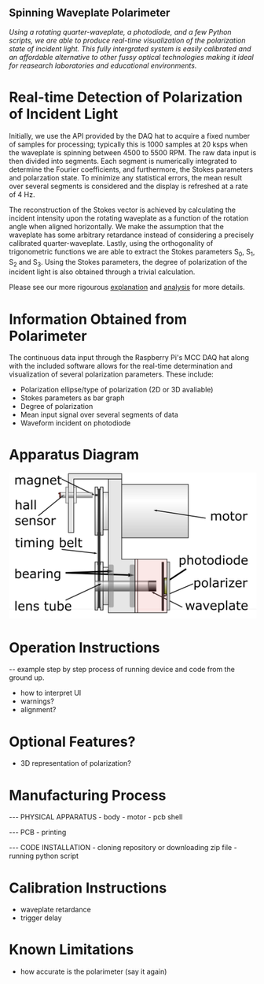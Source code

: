 ## Spinning Waveplate Polarimeter

*Using a rotating quarter-waveplate, a photodiode, and a few Python scripts, we are able to produce real-time visualization of the polarization state of incident light. This fully intergrated system is easily calibrated and an affordable alternative to other fussy optical technologies making it ideal for reasearch laboratories and educational environments.*

# Real-time Detection of Polarization of Incident Light

Initially, we use the API provided by the DAQ hat to acquire a fixed number of samples for processing; typically this is 1000 samples at 20 ksps when the waveplate is spinning between 4500 to 5500 RPM. The raw data input is then divided into segments. Each segment is numerically integrated to determine the Fourier coefficients, and furthermore, the Stokes parameters and polarzation state. To minimize any statistical errors, the mean result over several segments is considered and the display is refreshed at a rate of 4 Hz.

The reconstruction of the Stokes vector is achieved by calculating the incident intensity upon the rotating waveplate as a function of the rotation angle when aligned horizontally. We make the assumption that the waveplate has some arbitrary retardance instead of considering a precisely calibrated quarter-waveplate. Lastly, using the orthogonality of trigonometric functions we are able to extract the Stokes parameters S<sub>0</sub>, S<sub>1</sub>, S<sub>2</sub> and S<sub>3</sub>. Using the Stokes parameters, the degree of polarization of the incident light is also obtained through a trivial calculation.

Please see our more rigourous [explanation](https://arxiv.org/pdf/2102.06114.pdf) and [analysis](https://github.com/UVicAMOlab/swp-polarimeter/blob/main/docs/analysis/polarimeter_analysis.pdf) for more details.

# Information Obtained from Polarimeter

The continuous data input through the Raspberry Pi's MCC DAQ hat along with the included software allows for the real-time determination and visualization of several polarization parameters. These include:

- Polarization ellipse/type of polarization (2D or 3D avaliable)
- Stokes parameters as bar graph
- Degree of polarization
- Mean input signal over several segments of data
- Waveform incident on photodiode


# Apparatus Diagram

![plot](./docs/analysis/Diagram.png)



# Operation Instructions
-- example step by step process of running device and code from the ground up.
- how to interpret UI
- warnings?
- alignment?


# Optional Features?
- 3D representation of polarization?


# Manufacturing Process
--- PHYSICAL APPARATUS
    - body
    - motor
    - pcb shell

--- PCB
    - printing

--- CODE INSTALLATION
    - cloning repository or downloading zip file
    - running python script


# Calibration Instructions
- waveplate retardance
- trigger delay


# Known Limitations
- how accurate is the polarimeter (say it again)

